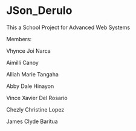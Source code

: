 # JSon_Derulo
This a School Project for Advanced Web Systems

Members:

Vhynce Joi Narca

Aimilli Canoy

Alliah Marie Tangaha

Abby Dale Hinayon

Vince Xavier Del Rosario

Chezly Christine Lopez

James Clyde Baritua
